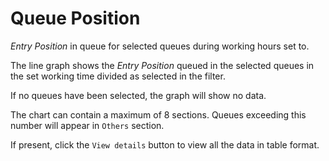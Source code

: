 # Queue Position

*Entry Position* in queue for selected queues during working hours
set to.

The line graph shows the *Entry Position* queued in the selected queues
in the set working time divided as selected in the filter.

If no queues have been selected, the graph will show no data.

The chart can contain a maximum of 8 sections. Queues exceeding this number
will appear in ``Others`` section.

If present, click the ``View details`` button to view all the data
in table format.

